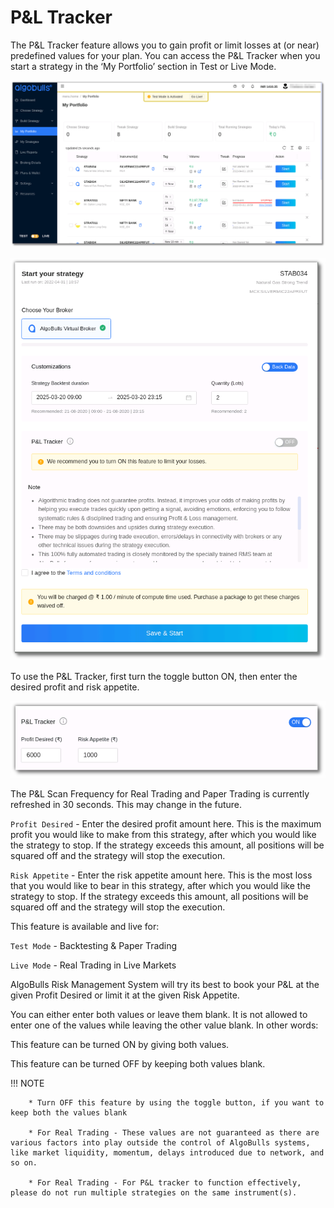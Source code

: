 # P&L Tracker
The P&L Tracker feature allows you to gain profit or limit losses at (or near) predefined values for your plan. You can access the P&L Tracker when you start a strategy in the ‘My Portfolio’ section in Test or Live Mode. 

![pnltracker](imgs/pnl_tracker1.png)

![pnltracker](imgs/pnl_tracker2.png)

To use the P&L Tracker, first turn the toggle button ON, then enter the desired profit and risk appetite. 

![pnltracker](imgs/pnl_tracker3.png)

The P&L Scan Frequency for Real Trading and Paper Trading is currently refreshed in 30 seconds. This may change in the future.

`Profit Desired` - Enter the desired profit amount here. This is the maximum profit you would like to make from this strategy, after which you would like the strategy to stop. If the strategy exceeds this amount, all positions will be squared off and the strategy will stop the execution. 

`Risk Appetite` - Enter the risk appetite amount here. This is the most loss that you would like to bear in this strategy, after which you would like the strategy to stop.  If the strategy exceeds this amount, all positions will be squared off and the strategy will stop the execution. 

This feature is available and live for:

`Test Mode` - Backtesting & Paper Trading 

`Live Mode` - Real Trading in Live Markets 

AlgoBulls Risk Management System will try its best to book your P&L at the given Profit Desired or limit it at the given Risk Appetite.

You can either enter both values or leave them blank. It is not allowed to enter one of the values while leaving the other value blank. In other words:

This feature can be turned ON by giving both values.

This feature can be turned OFF by keeping both values blank.

!!! NOTE 

        * Turn OFF this feature by using the toggle button, if you want to keep both the values blank 
        
        * For Real Trading - These values are not guaranteed as there are various factors into play outside the control of AlgoBulls systems, like market liquidity, momentum, delays introduced due to network, and so on.
        
        * For Real Trading - For P&L tracker to function effectively, please do not run multiple strategies on the same instrument(s).
        
